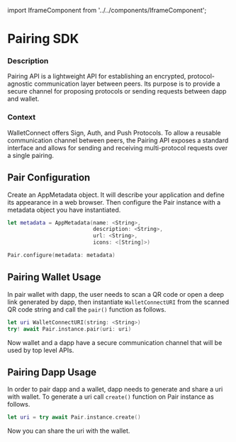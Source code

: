 import IframeComponent from '../../components/IframeComponent';

# Pairing SDK

### Description

Pairing API is a lightweight API for establishing an encrypted, protocol-agnostic communication layer between peers. Its purpose is to provide a secure channel for proposing protocols or sending requests between dapp and wallet.

### Context

WalletConnect offers Sign, Auth, and Push Protocols. To allow a reusable communication channel between peers, the Pairing API exposes a standard interface and allows for sending and receiving multi-protocol requests over a single pairing.

## Pair Configuration

Create an AppMetadata object. It will describe your application and define its appearance in a web browser.
Then configure the Pair instance with a metadata object you have instantiated.

```swift
let metadata = AppMetadata(name: <String>,
                           description: <String>,
                           url: <String>,
                           icons: <[String]>)

Pair.configure(metadata: metadata)
```

## Pairing Wallet Usage

In pair wallet with dapp, the user needs to scan a QR code or open a deep link generated by dapp, then instantiate `WalletConnectURI` from the scanned QR code string and call the `pair()` function as follows.

```swift
let uri WalletConnectURI(string: <String>)
try! await Pair.instance.pair(uri: uri)
```
Now wallet and a dapp have a secure communication channel that will be used by top level APIs.

## Pairing Dapp Usage

In order to pair dapp and a wallet, dapp needs to generate and share a uri with wallet. 
To generate a uri call `create()` function on Pair instance as follows.

```swift
let uri = try await Pair.instance.create()
```
Now you can share the uri with the wallet.

<IframeComponent />
